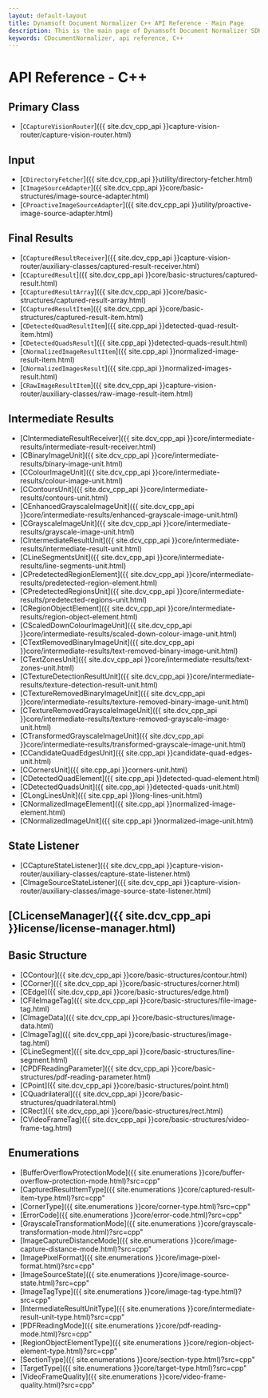 ```yaml
---
layout: default-layout
title: Dynamsoft Document Normalizer C++ API Reference - Main Page
description: This is the main page of Dynamsoft Document Normalizer SDK API Reference for C++ Language.
keywords: CDocumentNormalizer, api reference, C++
---
```


# API Reference - C++

## Primary Class

- [`CCaptureVisionRouter`]({{ site.dcv_cpp_api }}capture-vision-router/capture-vision-router.html)

## Input

- [`CDirectoryFetcher`]({{ site.dcv_cpp_api }}utility/directory-fetcher.html)
- [`CImageSourceAdapter`]({{ site.dcv_cpp_api }}core/basic-structures/image-source-adapter.html)
- [`CProactiveImageSourceAdapter`]({{ site.dcv_cpp_api }}utility/proactive-image-source-adapter.html)

## Final Results

- [`CCapturedResultReceiver`]({{ site.dcv_cpp_api }}capture-vision-router/auxiliary-classes/captured-result-receiver.html)
- [`CCapturedResult`]({{ site.dcv_cpp_api }}core/basic-structures/captured-result.html)
- [`CCapturedResultArray`]({{ site.dcv_cpp_api }}core/basic-structures/captured-result-array.html)
- [`CCapturedResultItem`]({{ site.dcv_cpp_api }}core/basic-structures/captured-result-item.html)
- [`CDetectedQuadResultItem`]({{ site.cpp_api }}detected-quad-result-item.html)
- [`CDetectedQuadsResult`]({{ site.cpp_api }}detected-quads-result.html)
- [`CNormalizedImageResultItem`]({{ site.cpp_api }}normalized-image-result-item.html)
- [`CNormalizedImagesResult`]({{ site.cpp_api }}normalized-images-result.html)
- [`CRawImageResultItem`]({{ site.dcv_cpp_api }}capture-vision-router/auxiliary-classes/raw-image-result-item.html)

## Intermediate Results

- [CIntermediateResultReceiver]({{ site.dcv_cpp_api }}core/intermediate-results/intermediate-result-receiver.html)
- [CBinaryImageUnit]({{ site.dcv_cpp_api }}core/intermediate-results/binary-image-unit.html)
- [CColourImageUnit]({{ site.dcv_cpp_api }}core/intermediate-results/colour-image-unit.html)
- [CContoursUnit]({{ site.dcv_cpp_api }}core/intermediate-results/contours-unit.html)
- [CEnhancedGrayscaleImageUnit]({{ site.dcv_cpp_api }}core/intermediate-results/enhanced-grayscale-image-unit.html)
- [CGrayscaleImageUnit]({{ site.dcv_cpp_api }}core/intermediate-results/grayscale-image-unit.html)
- [CIntermediateResultUnit]({{ site.dcv_cpp_api }}core/intermediate-results/intermediate-result-unit.html)
- [CLineSegmentsUnit]({{ site.dcv_cpp_api }}core/intermediate-results/line-segments-unit.html)
- [CPredetectedRegionElement]({{ site.dcv_cpp_api }}core/intermediate-results/predetected-region-element.html)
- [CPredetectedRegionsUnit]({{ site.dcv_cpp_api }}core/intermediate-results/predetected-regions-unit.html)
- [CRegionObjectElement]({{ site.dcv_cpp_api }}core/intermediate-results/region-object-element.html)
- [CScaledDownColourImageUnit]({{ site.dcv_cpp_api }}core/intermediate-results/scaled-down-colour-image-unit.html)
- [CTextRemovedBinaryImageUnit]({{ site.dcv_cpp_api }}core/intermediate-results/text-removed-binary-image-unit.html)
- [CTextZonesUnit]({{ site.dcv_cpp_api }}core/intermediate-results/text-zones-unit.html)
- [CTextureDetectionResultUnit]({{ site.dcv_cpp_api }}core/intermediate-results/texture-detection-result-unit.html)
- [CTextureRemovedBinaryImageUnit]({{ site.dcv_cpp_api }}core/intermediate-results/texture-removed-binary-image-unit.html)
- [CTextureRemovedGrayscaleImageUnit]({{ site.dcv_cpp_api }}core/intermediate-results/texture-removed-grayscale-image-unit.html)
- [CTransformedGrayscaleImageUnit]({{ site.dcv_cpp_api }}core/intermediate-results/transformed-grayscale-image-unit.html)
- [CCandidateQuadEdgesUnit]({{ site.cpp_api }}candidate-quad-edges-unit.html)
- [CCornersUnit]({{ site.cpp_api }}corners-unit.html)
- [CDetectedQuadElement]({{ site.cpp_api }}detected-quad-element.html)
- [CDetectedQuadsUnit]({{ site.cpp_api }}detected-quads-unit.html)
- [CLongLinesUnit]({{ site.cpp_api }}long-lines-unit.html)
- [CNormalizedImageElement]({{ site.cpp_api }}normalized-image-element.html)
- [CNormalizedImageUnit]({{ site.cpp_api }}normalized-image-unit.html)

## State Listener

- [CCaptureStateListener]({{ site.dcv_cpp_api }}capture-vision-router/auxiliary-classes/capture-state-listener.html)
- [CImageSourceStateListener]({{ site.dcv_cpp_api }}capture-vision-router/auxiliary-classes/image-source-state-listener.html)

## [CLicenseManager]({{ site.dcv_cpp_api }}license/license-manager.html)

## Basic Structure

- [CContour]({{ site.dcv_cpp_api }}core/basic-structures/contour.html)
- [CCorner]({{ site.dcv_cpp_api }}core/basic-structures/corner.html)
- [CEdge]({{ site.dcv_cpp_api }}core/basic-structures/edge.html)
- [CFileImageTag]({{ site.dcv_cpp_api }}core/basic-structures/file-image-tag.html)
- [CImageData]({{ site.dcv_cpp_api }}core/basic-structures/image-data.html)
- [CImageTag]({{ site.dcv_cpp_api }}core/basic-structures/image-tag.html)
- [CLineSegment]({{ site.dcv_cpp_api }}core/basic-structures/line-segment.html)
- [CPDFReadingParameter]({{ site.dcv_cpp_api }}core/basic-structures/pdf-reading-parameter.html)
- [CPoint]({{ site.dcv_cpp_api }}core/basic-structures/point.html)
- [CQuadrilateral]({{ site.dcv_cpp_api }}core/basic-structures/quadrilateral.html)
- [CRect]({{ site.dcv_cpp_api }}core/basic-structures/rect.html)
- [CVideoFrameTag]({{ site.dcv_cpp_api }}core/basic-structures/video-frame-tag.html)

## Enumerations

- [BufferOverflowProtectionMode]({{ site.enumerations }}core/buffer-overflow-protection-mode.html)?src=cpp"
- [CapturedResultItemType]({{ site.enumerations }}core/captured-result-item-type.html)?src=cpp"
- [CornerType]({{ site.enumerations }}core/corner-type.html)?src=cpp"
- [ErrorCode]({{ site.enumerations }}core/error-code.html)?src=cpp"
- [GrayscaleTransformationMode]({{ site.enumerations }}core/grayscale-transformation-mode.html)?src=cpp"
- [ImageCaptureDistanceMode]({{ site.enumerations }}core/image-capture-distance-mode.html)?src=cpp"
- [ImagePixelFormat]({{ site.enumerations }}core/image-pixel-format.html)?src=cpp"
- [ImageSourceState]({{ site.enumerations }}core/image-source-state.html)?src=cpp"
- [ImageTagType]({{ site.enumerations }}core/image-tag-type.html)?src=cpp"
- [IntermediateResultUnitType]({{ site.enumerations }}core/intermediate-result-unit-type.html)?src=cpp"
- [PDFReadingMode]({{ site.enumerations }}core/pdf-reading-mode.html)?src=cpp"
- [RegionObjectElementType]({{ site.enumerations }}core/region-object-element-type.html)?src=cpp"
- [SectionType]({{ site.enumerations }}core/section-type.html)?src=cpp"
- [TargetType]({{ site.enumerations }}core/target-type.html)?src=cpp"
- [VideoFrameQuality]({{ site.enumerations }}core/video-frame-quality.html)?src=cpp"
